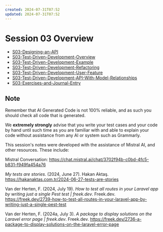 ```yaml
---
created: 2024-07-31T07:52
updated: 2024-07-31T07:52
---
```


# Session 03 Overview

- [S03-Designing-an-API](S03-Designing-an-API.md)
- [S03-Test-Driven-Development-Overview](S03-Test-Driven-Development-Overview.md)
- [S03-Test-Driven-Development-Example](S03-Test-Driven-Development-Example.md)
- [S03-Test-Driven-Development-Refactoring](S03-Test-Driven-Development-Refactoring.md)
- [S03-Test-Driven-Development-User-Feature](S03-Test-Driven-Development-User-Feature.md)
- [S03-Test-Driven-Development-API-With-Model-Relationships](S03-Test-Driven-Development-API-With-Model-Relationships.md)
- [S03-Exercises-and-Journal-Entry](S03-Exercises-and-Journal-Entry.md)

## Note

Remember that AI Generated Code is not 100% reliable, and as such you should check all code that is generated.

We **extremely strongly** advise that you write your test cases and your code by hand until such time as you are familiar with and able to explain your code without assistance from any AI or system such as Grammarly.

This session's notes were developed with the assistance of Mistral AI, and other resources. These include:

Mistral Conversation: https://chat.mistral.ai/chat/3702f94b-c0bd-4fc5-b831-f949fa454a76

_My tests are stories_. (2024, June 27). Hakan Aktaş. https://hakanaktas.com.tr/2024-06-27-tests-are-stories

Van der Herten, F. (2024, July 19). _How to test all routes in your Laravel app by writing just a single Pest test | freek.dev_. Freek.dev. https://freek.dev/2739-how-to-test-all-routes-in-your-laravel-app-by-writing-just-a-single-pest-test

Van der Herten, F. (2024a, July 3). _A package to display solutions on the Laravel error page | freek.dev_. Freek.dev. https://freek.dev/2736-a-package-to-display-solutions-on-the-laravel-error-page

